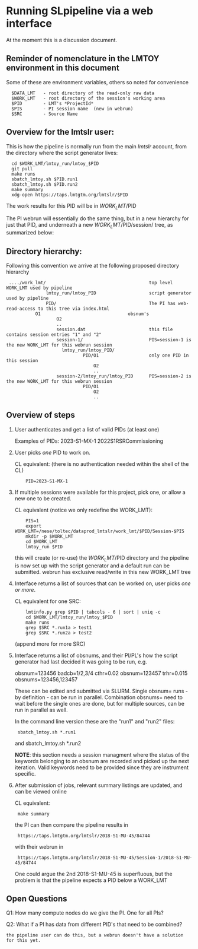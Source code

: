 # Running SLpipeline via a web interface

At the moment this is a discussion document.

## Reminder of nomenclature in the LMTOY environment in this document

Some of these are environment variables, others so noted for convenience

      $DATA_LMT   - root directory of the read-only raw data
      $WORK_LMT   - root directory of the session's working area
      $PID        - LMT's *ProjectId*
      $PIS        - PI session name  (new in webrun)
      $SRC        - Source Name

## Overview for the lmtslr user:

This is how the pipeline is normally run from the main *lmtslr* account,
from the directory where the script generator lives:

      cd $WORK_LMT/lmtoy_run/lmtoy_$PID
      git pull
      make runs
      sbatch_lmtoy.sh $PID.run1
      sbatch_lmtoy.sh $PID.run2
      make summary
      xdg-open https://taps.lmtgtm.org/lmtslr/$PID

The work results for this PID will be in $WORK_LMT/$PID
 
The PI webrun will essentially do the same thing, but in a new hierarchy
for just that PID, and underneath a new $WORK_LMT/$PID/session/ tree, as
summarized below:

## Directory hierarchy:

Following this convention we arrive at the following proposed directory hierarchy

     ..../work_lmt/                                       top level WORK_LMT used by pipeline
                   lmtoy_run/lmtoy_PID                    script generator used by pipeline
                   PID/                                   The PI has web-read-access to this tree via index.html
		       O1                                 obsnum's
                       O2
                       ..
                       session.dat                        this file contains session entries "1" and "2"
                       session-1/                         PIS=session-1 is the new WORK_LMT for this webrun session
		                 lmtoy_run/lmtoy_PID/     
                                 PID/O1                   only one PID in this session
                                     O2
                                     ..
                       session-2/lmtoy_run/lmtoy_PID      PIS=session-2 is the new WORK_LMT for this webrun session
                                 PID/O1
                                     O2
                                     ..


      
## Overview of steps

1. User authenticates and get a list of valid PIDs (at least one)

   Examples of PIDs:    2023-S1-MX-1   2022S1RSRCommissioning

2. User picks *one* PID to work on.

   CL equivalent: (there is no authentication needed within the shell of the CL)
   
           PID=2023-S1-MX-1

3. If multiple sessions were available for this project, pick one, or allow
   a new one to be created.

   CL equivalent (notice we only redefine the WORK_LMT):

           PIS=1
     	   export WORK_LMT=/nese/toltec/dataprod_lmtslr/work_lmt/$PID/Session-$PIS
           mkdir -p $WORK_LMT
           cd $WORK_LMT
           lmtoy_run $PID

   this will create (or re-use) the $WORK_LMT/$PID directory and the pipeline is now
   set up with the script generator and a default run can be submitted.
   webrun has exclusive read/write in this new WORK_LMT tree

3. Interface returns a list of sources that can be worked on, user picks *one or more*.

   CL equivalent for one SRC:

           lmtinfo.py grep $PID | tabcols - 6 | sort | uniq -c
           cd $WORK_LMT/lmtoy_run/lmtoy_$PID
           make runs
           grep $SRC *.run1a > test1
           grep $SRC *.run2a > test2

   (append more for more SRC)
           

4. Interface returns a list of obsnums, and their PI/PL's how the script generator
   had last decided it was going to be run, e.g.

   obsnum=123456 badcb=1/2,3/4 cthr=0.02
   obsnum=123457 trhr=0.015
   obsnums=123456,123457 
   
   These can be edited and submitted via SLURM.    Single obsnum= runs - by definition -
   can be run in parallel.
   Combination obsnums= need to wait before the single ones are done, but for multiple
   sources, can be run in parallel as well.
   
   In the command line version these are the "run1" and "run2" files:

        sbatch_lmtoy.sh *.run1
   and
        sbatch_lmtoy.sh *.run2

   **NOTE**:  this section needs a session managment where the status of the keywords belonging
   to an obsnum are recorded and picked up the next iteration. Valid keywords need to be provided
   since they are instrument specific.

5. After submission of jobs, relevant summary listings are updated, and can be viewed online

   CL equivalent:

        make summary

   the PI can then compare the pipeline results in

        https://taps.lmtgtm.org/lmtslr/2018-S1-MU-45/84744

   with their webrun in

        https://taps.lmtgtm.org/lmtslr/2018-S1-MU-45/Session-1/2018-S1-MU-45/84744

   One could argue the 2nd 2018-S1-MU-45 is superfluous, but the problem is that the pipeline
   expects a PID below a WORK_LMT


## Open Questions

Q1: How many compute nodes do we give the PI. One for all PIs?

Q2: What if a PI has data from different PID's that need to be combined?

    the pipeline user can do this, but a webrun doesn't have a solution for this yet.
